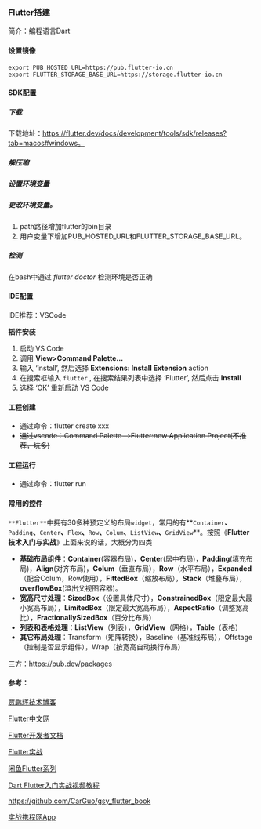 ### Flutter搭建

简介：编程语言Dart

#### 设置镜像

```
export PUB_HOSTED_URL=https://pub.flutter-io.cn
export FLUTTER_STORAGE_BASE_URL=https://storage.flutter-io.cn
```

#### SDK配置

##### 下载

下载地址：https://flutter.dev/docs/development/tools/sdk/releases?tab=macos#windows。

##### 解压缩

##### 设置环境变量

##### 更改环境变量。

1. path路径增加flutter的bin目录
2. 用户变量下增加PUB_HOSTED_URL和FLUTTER_STORAGE_BASE_URL。

##### 检测

在bash中通过 *flutter doctor* 检测环境是否正确

#### IDE配置

IDE推荐：VSCode

**插件安装**

1. 启动 VS Code
2. 调用 **View>Command Palette…**
3. 输入 ‘install’, 然后选择 **Extensions: Install Extension** action
4. 在搜索框输入 `flutter` , 在搜索结果列表中选择 ‘Flutter’, 然后点击 **Install**
5. 选择 ‘OK’ 重新启动 VS Code



#### 工程创建

* 通过命令：flutter create xxx
* ~~通过vscode：Command Palette-->Flutter:new Application Project(不推荐，坑多)~~

#### 工程运行

* 通过命令：flutter run

#### 常用的控件

`**Flutter**`中拥有30多种预定义的布局`widget`，常用的有**`Container`**、**`Padding`**、**`Center`**、**`Flex`**、**`Row`**、**`Colum`**、**`ListView`**、**`GridView`**。按照《**Flutter技术入门与实战**》上面来说的话，大概分为四类

- **基础布局组件**：**Container**(容器布局)，**Center**(居中布局)，**Padding**(填充布局)，**Align**(对齐布局)，**Colum**（垂直布局），**Row**（水平布局），**Expanded**（配合Colum，Row使用），**FittedBox**（缩放布局），**Stack**（堆叠布局），**overflowBox**(溢出父视图容器)。
- **宽高尺寸处理**：**SizedBox**（设置具体尺寸），**ConstrainedBox**（限定最大最小宽高布局），**LimitedBox**（限定最大宽高布局），**AspectRatio**（调整宽高比），**FractionallySizedBox**（百分比布局）
- **列表和表格处理**：**ListView**（列表），**GridView**（网格），**Table**（表格）
- **其它布局处理**：Transform（矩阵转换），Baseline（基准线布局），Offstage（控制是否显示组件），Wrap（按宽高自动换行布局）

三方：https://pub.dev/packages



#### 参考：

[贾鹏辉技术博客](https://www.devio.org/tags/#Flutter)

[Flutter中文网](https://flutterchina.club/tutorials/layout/#approach)

[Flutter开发者文档](https://flutter.cn/docs/get-started/install/windows)

[Flutter实战](https://book.flutterchina.club/chapter2/first_flutter_app.html)

[闲鱼Flutter系列](https://www.yuque.com/xytech/flutter)

[Dart Flutter入门实战视频教程](https://www.bilibili.com/video/BV1S4411E7LY?p=31&t=1842)

https://github.com/CarGuo/gsy_flutter_book

[实战携程网App](https://coding.imooc.com/class/321.html)